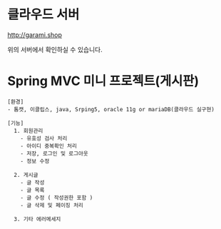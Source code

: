 # 클라우드 서버 
http://garami.shop

위의 서버에서 확인하실 수 있습니다.


# Spring MVC 미니 프로젝트(게시판)
```
[환경]
- 톰캣, 이클립스, java, Srping5, oracle 11g or mariaDB(클라우드 실구현)

[기능]
  1. 회원관리
    - 유효성 검사 처리
    - 아이디 중복확인 처리
    - 저장, 로그인 및 로그아웃
    - 정보 수정

  2. 게시글
    - 글 작성
    - 글 목록
    - 글 수정 ( 작성권한 포함 )
    - 글 삭제 및 페이징 처리

  3. 기타 에러메세지
```
